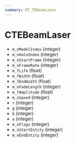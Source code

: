 ```yaml
---
summary: DT_TEBeamLaser
---
```


# CTEBeamLaser


* `m_nModelIndex` (integer)
* `m_nHaloIndex` (integer)
* `m_nStartFrame` (integer)
* `m_nFrameRate` (integer)
* `m_fLife` (float)
* `m_fWidth` (float)
* `m_fEndWidth` (float)
* `m_nFadeLength` (integer)
* `m_fAmplitude` (float)
* `m_nSpeed` (integer)
* `r` (integer)
* `g` (integer)
* `b` (integer)
* `a` (integer)
* `m_nFlags` (integer)
* `m_nStartEntity` (integer)
* `m_nEndEntity` (integer)
